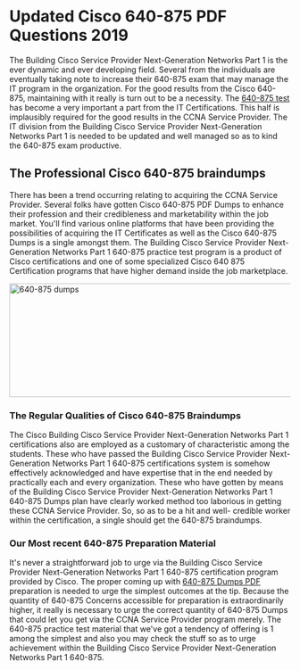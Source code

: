 <h1><strong>Updated Cisco 640-875 PDF Questions 2019</strong></h1>
<p>The Building Cisco Service Provider Next-Generation Networks Part 1 is the ever dynamic and ever developing field. Several from the individuals are eventually taking note to increase their 640-875 exam that may manage the IT program in the organization. For the good results from the Cisco 640-875, maintaining with it really is turn out to be a necessity. The <a href="https://www.securedumps.com/640-875-cheat-sheet.html">640-875 test</a> has become a very important a part from the IT Certifications. This half is implausibly required for the good results in the CCNA Service Provider. The IT division from the Building Cisco Service Provider Next-Generation Networks Part 1 is needed to be updated and well managed so as to kind the 640-875 exam productive.</p>
<h2><strong>The Professional Cisco 640-875 braindumps</strong></h2>
<p>There has been a trend occurring relating to acquiring the CCNA Service Provider. Several folks have gotten Cisco 640-875 PDF Dumps to enhance their profession and their credibleness and marketability within the job market. You'll find various online platforms that have been providing the possibilities of acquiring the IT Certificates as well as the Cisco 640-875 Dumps is a single amongst them. The Building Cisco Service Provider Next-Generation Networks Part 1 640-875 practice test program is a product of Cisco certifications and one of some specialized Cisco 640 875 Certification programs that have higher demand inside the job marketplace.</p>
<p><a href="https://www.securedumps.com/640-875-cheat-sheet.html"><img src="https://i.imgur.com/LkNlujf.jpg" alt="640-875 dumps" width="550" height="204" /></a></p>
<h3><strong>The Regular Qualities of Cisco 640-875 Braindumps</strong></h3>
<p>The Cisco Building Cisco Service Provider Next-Generation Networks Part 1 certifications also are employed as a customary of characteristic among the students. These who have passed the Building Cisco Service Provider Next-Generation Networks Part 1 640-875 certifications system is somehow effectively acknowledged and have expertise that in the end needed by practically each and every organization. These who have gotten by means of the Building Cisco Service Provider Next-Generation Networks Part 1 640-875 Dumps plan have clearly worked method too laborious in getting these CCNA Service Provider. So, so as to be a hit and well- credible worker within the certification, a single should get the 640-875 braindumps.</p>
<h3><strong>Our Most recent 640-875 Preparation Material</strong></h3>
<p>It's never a straightforward job to urge via the Building Cisco Service Provider Next-Generation Networks Part 1 640-875 certification program provided by Cisco. The proper coming up with <a href="https://www.securedumps.com/640-875-cheat-sheet.html">640-875 Dumps PDF</a> preparation is needed to urge the simplest outcomes at the tip. Because the quantity of 640-875 Concerns accessible for preparation is extraordinarily higher, it really is necessary to urge the correct quantity of 640-875 Dumps that could let you get via the CCNA Service Provider program merely. The 640-875 practice test material that we've got a tendency of offering is 1 among the simplest and also you may check the stuff so as to urge achievement within the Building Cisco Service Provider Next-Generation Networks Part 1 640-875.</p>

